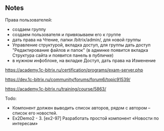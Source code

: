 ## Notes
Права пользователей:
- создаем группу
- создаем пользователя и привязываем его к группе
- дать права на Чтение, папки /bitrix/admin/, для новой группы
- Управление структурой, вкладка доступ, для группы дать доступ "Редактирование файлов и папок" (в админке появится вкладка Структура сайта и появится панель в публичке)
- в нужном инфоблоке, на вкладке Доступ, дать права на Изменение

https://academy.1c-bitrix.ru/certification/programs/exam-server.php

https://dev.1c-bitrix.ru/community/forums/forum6/topic91539/

https://academy.1c-bitrix.ru/training/course/5863/

Todo:
- Компонент должен выводить список авторов, рядом с автором – список его новостей.
- Ex2Demo2 - 3. [ex2-97] Разработать простой компонент «Новости по интересам» 